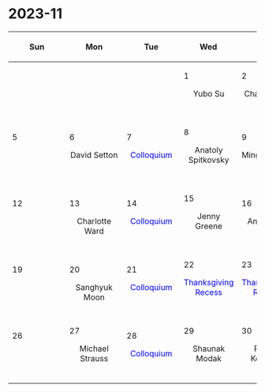 # 2023-11

|<div style='max-width:100px;width:100px'><p>Sun</p></div>|<div style='max-width:100px;width:100px'><p>Mon</p></div>|<div style='max-width:100px;width:100px'><p>Tue</p></div>|<div style='max-width:100px;width:100px'><p>Wed</p></div>|<div style='max-width:100px;width:100px'><p>Thu</p></div>|<div style='max-width:100px;width:100px'><p>Fri</p></div>|<div style='max-width:100px;width:100px'><p>Sat</p></div>|
|:-:|:-:|:-:|:-:|:-:|:-:|:-:|
|<p><br/><br/></p> |<p><br/><br/></p> |<p><br/><br/></p> |<p align='left'>1</p><p>Yubo Su<br/><br/></p>|<p align='left'>2</p><p>Chang-Goo<br/> Kim</p>|<p align='left'>3</p><p>Charlotte<br/> Ward</p>|<p align='left'>4</p><p><br/><br/></p>|
|<p align='left'>5</p><p><br/><br/></p>|<p align='left'>6</p><p>David Setton<br/><br/></p>|<p align='left'>7</p><p><span style='color:blue'>Colloquium</span><br/><br/></p>|<p align='left'>8</p><p>Anatoly Spitkovsky<br/><br/></p>|<p align='left'>9</p><p>Minghao Guo<br/><br/></p>|<p align='left'>10</p><p>Sanghyuk<br/> Moon</p>|<p align='left'>11</p><p><br/><br/></p>|
|<p align='left'>12</p><p><br/><br/></p>|<p align='left'>13</p><p>Charlotte<br/> Ward</p>|<p align='left'>14</p><p><span style='color:blue'>Colloquium</span><br/><br/></p>|<p align='left'>15</p><p>Jenny Greene<br/><br/></p>|<p align='left'>16</p><p>Ankan Sur<br/><br/></p>|<p align='left'>17</p><p>Jeremy Goodman<br/><br/></p>|<p align='left'>18</p><p><br/><br/></p>|
|<p align='left'>19</p><p><br/><br/></p>|<p align='left'>20</p><p>Sanghyuk<br/> Moon</p>|<p align='left'>21</p><p><span style='color:blue'>Colloquium</span><br/><br/></p>|<p align='left'>22</p><p><span style='color:blue'>Thanksgiving Recess</span><br/><br/></p>|<p align='left'>23</p><p><span style='color:blue'>Thanksgiving Recess</span><br/><br/></p>|<p align='left'>24</p><p><span style='color:blue'>Thanksgiving Recess</span><br/><br/></p>|<p align='left'>25</p><p><br/><br/></p>|
|<p align='left'>26</p><p><br/><br/></p>|<p align='left'>27</p><p>Michael Strauss<br/><br/></p>|<p align='left'>28</p><p><span style='color:blue'>Colloquium</span><br/><br/></p>|<p align='left'>29</p><p>Shaunak Modak<br/><br/></p>|<p align='left'>30</p><p>Philipp Kempski<br/><br/></p>|<p><br/><br/></p> |<p><br/><br/></p> |
